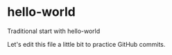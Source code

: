 # hello-world
Traditional start with hello-world

Let's edit this file a little bit to practice GitHub commits.
